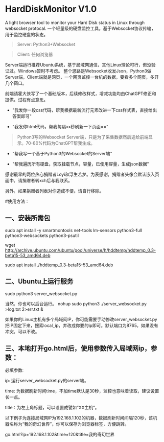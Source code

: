 # HardDiskMonitor V1.0

A light browser tool to monitor your Hard Disk status in Linux through websocket protocal.
一个轻量级的硬盘监控工具，基于Websocket协议传输，用于监控硬盘的状态。

>Server: Python3+Websocket

>Client: 任何浏览器

Server端运行推荐Ubuntu系统，基于局域网通信，其他Linux理论可行，但没验证过。Windows暂时不考虑。
整个思路是Websocket收发Json，Python3做Server端，Client端就是网页，一个网页监控一台机的数据，要看多个网页，多开几个窗口。

前端请霍大侠写了一个基础版本，后续修改样式，增减功能均由ChatGPT修正和提供。过程有点意思。

* "我发你一段css代码，帮我根据最新流行元素改进一下css样式表，直接给出答案即可"
  
* "我发你html代码，帮我每隔xx秒刷新一下页面=="

>Python3写的Websocket Server端，只是为了采集数据然后送给前端显示。70-80%代码为ChatGPT帮我生成。

* "帮我写一个基于Python3的Websocket的Server端"
  
* "帮我遍历所有硬盘，获取挂载节点，容量，已使用容量，生成json数据"

感谢最早的两位热心捐赠者Loyi和浮生若梦。为表感谢，捐赠者头像会默认嵌入页面中，请捐赠者转xch后与我联系。

另外，如果捐赠者列表对你造成不便，请自行移除。

#使用方法：
## 一、安装所需包
sudo apt install -y smartmontools net-tools lm-sensors python3-full python3-websockets python3-psutil

wget http://archive.ubuntu.com/ubuntu/pool/universe/h/hddtemp/hddtemp_0.3-beta15-53_amd64.deb  

sudo apt install ./hddtemp_0.3-beta15-53_amd64.deb

## 二、Ubuntu上运行服务
sudo python3 server_websocket.py

当然，你也可以后台运行。  nohup sudo python3 ./server_websocket.py >log.txt 2>err.txt &

如果你的Linux主机有多个局域网IP，你可能需要手动修改server_websocket.py把IP固定下来，搜索local_ip，并改成你要的ip即可。默认端口为8765，如果没有冲突，可以不改。

## 三、本地打开go.html后，使用参数传入局域网ip，参数：
必填参数:

ip: 运行server_websocket.py的server端。

time: 为数据刷新时间time，不加time默认是30秒，监控也意味着读取，建议设置长一点。

title：为左上角标题，可以设置成譬如“XX主机“。

以下例子为连接局域网IP为192.168.1.102的机器，数据刷新时间间隔120秒，该机器名称为“我的奇幻世界”，你可以保存为浏览器标签，方便跳转。

go.html?ip=192.168.1.102&time=120&title=我的奇幻世界
